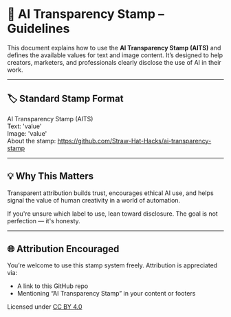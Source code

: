 # 🧾 AI Transparency Stamp – Guidelines

This document explains how to use the **AI Transparency Stamp (AITS)** and defines the available values for text and image content. It’s designed to help creators, marketers, and professionals clearly disclose the use of AI in their work.

---

## 🏷️ Standard Stamp Format

AI Transparency Stamp (AITS)  
Text: 'value'  
Image: 'value'    
About the stamp: https://github.com/Straw-Hat-Hacks/ai-transparency-stamp


---

## 💡 Why This Matters

Transparent attribution builds trust, encourages ethical AI use, and helps signal the value of human creativity in a world of automation.

If you're unsure which label to use, lean toward disclosure. The goal is not perfection — it's honesty.

---

## 🌐 Attribution Encouraged

You’re welcome to use this stamp system freely. Attribution is appreciated via:

- A link to this GitHub repo
- Mentioning “AI Transparency Stamp” in your content or footers

Licensed under [CC BY 4.0](LICENSE)


